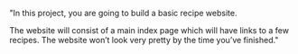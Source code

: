 "In this project, you are going to build a basic recipe website.

The website will consist of a main index page which will have links to a few recipes. The website won’t look very pretty by the time you’ve finished."


